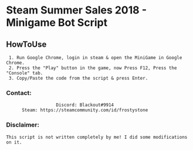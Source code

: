 # Steam Summer Sales 2018 - Minigame Bot Script
          
## HowToUse
     1. Run Google Chrome, login in steam & open the MiniGame in Google Chrome.
     2. Press the "Play" button in the game, now Press F12, Press the "Console" tab.
     3. Copy/Paste the code from the script & press Enter.
### Contact:
                       Discord: Blackout#9914
          Steam: https://steamcommunity.com/id/frostystone
          
### Disclaimer:
    This script is not written completely by me! I did some modifications on it.
